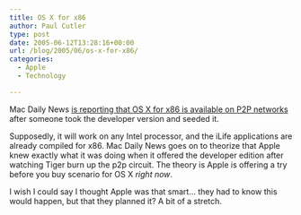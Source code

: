 ```yaml
---
title: OS X for x86
author: Paul Cutler
type: post
date: 2005-06-12T13:28:16+00:00
url: /blog/2005/06/os-x-for-x86/
categories:
  - Apple
  - Technology

---
```

Mac Daily News [is reporting that OS X for x86 is available on P2P networks][1] after someone took the developer version and seeded it.

Supposedly, it will work on any Intel processor, and the iLife applications are already compiled for x86. Mac Daily News goes on to theorize that Apple knew exactly what it was doing when it offered the developer edition after watching Tiger burn up the p2p circuit. The theory is Apple is offering a try before you buy scenario for OS X _right now_.

I wish I could say I thought Apple was that smart&#8230; they had to know this would happen, but that they planned it? A bit of a stretch.

 [1]: http://macdailynews.com/index.php/weblog/comments/6012/